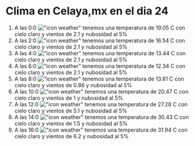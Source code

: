 # Clima en Celaya,mx en el dia 24

1. A las 0:0 !["icon weather"](http://openweathermap.org/img/w/01n.png) tenemos una temperatura de 19.05 C con cielo claro y  vientos de 2.1 y nubosidad al 5%
1. A las 2:0 !["icon weather"](http://openweathermap.org/img/w/01n.png) tenemos una temperatura de 16.54 C con cielo claro y  vientos de 2.1 y nubosidad al 5%
1. A las 4:0 !["icon weather"](http://openweathermap.org/img/w/01n.png) tenemos una temperatura de 13.44 C con cielo claro y  vientos de 2.1 y nubosidad al 5%
1. A las 6:0 !["icon weather"](http://openweathermap.org/img/w/01n.png) tenemos una temperatura de 12.34 C con cielo claro y  vientos de 2.1 y nubosidad al 5%
1. A las 8:0 !["icon weather"](http://openweathermap.org/img/w/01d.png) tenemos una temperatura de 13.81 C con cielo claro y  vientos de 0.86 y nubosidad al 5%
1. A las 10:0 !["icon weather"](http://openweathermap.org/img/w/01d.png) tenemos una temperatura de 20.47 C con cielo claro y  vientos de 1 y nubosidad al 5%
1. A las 12:0 !["icon weather"](http://openweathermap.org/img/w/01d.png) tenemos una temperatura de 27.28 C con cielo claro y  vientos de 5.1 y nubosidad al 5%
1. A las 14:0 !["icon weather"](http://openweathermap.org/img/w/01d.png) tenemos una temperatura de 30.43 C con cielo claro y  vientos de 1.5 y nubosidad al 5%
1. A las 16:0 !["icon weather"](http://openweathermap.org/img/w/01d.png) tenemos una temperatura de 31.94 C con cielo claro y  vientos de 6.2 y nubosidad al 5%
